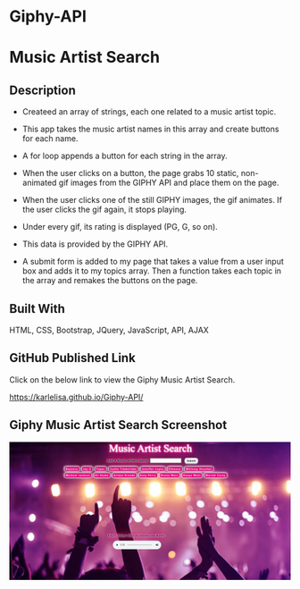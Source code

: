 # Giphy-API
# Music Artist Search

## Description

* Createed an array of strings, each one related to a music artist topic.

* This app takes the music artist names in this array and create buttons for each name.

* A for loop appends a button for each string in the array.

* When the user clicks on a button, the page grabs 10 static, non-animated gif images from the GIPHY API and place them on the page.

* When the user clicks one of the still GIPHY images, the gif animates. If the user clicks the gif again, it stops playing.

* Under every gif, its rating is displayed (PG, G, so on).

* This data is provided by the GIPHY API.

* A submit form is added to my page that takes a value from a user input box and adds it to my topics array. Then a function takes each topic in the array and remakes the buttons on the page.


## Built With

HTML, CSS, Bootstrap, JQuery, JavaScript, API, AJAX


## GitHub Published Link
Click on the below link to view the Giphy Music Artist Search.

https://karlelisa.github.io/Giphy-API/


## Giphy Music Artist Search Screenshot
![My Giphy Music Artist Search Cover Page](/assets/images/my-giphy-music-artist-search-cover-page.png) 

